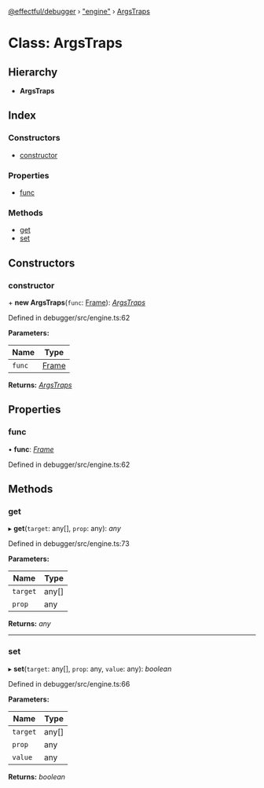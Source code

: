 [@effectful/debugger](../README.md) › ["engine"](../modules/_engine_.md) › [ArgsTraps](_engine_.argstraps.md)

# Class: ArgsTraps

## Hierarchy

* **ArgsTraps**

## Index

### Constructors

* [constructor](_engine_.argstraps.md#constructor)

### Properties

* [func](_engine_.argstraps.md#func)

### Methods

* [get](_engine_.argstraps.md#get)
* [set](_engine_.argstraps.md#set)

## Constructors

###  constructor

\+ **new ArgsTraps**(`func`: [Frame](../interfaces/_state_.frame.md)): *[ArgsTraps](_engine_.argstraps.md)*

Defined in debugger/src/engine.ts:62

**Parameters:**

Name | Type |
------ | ------ |
`func` | [Frame](../interfaces/_state_.frame.md) |

**Returns:** *[ArgsTraps](_engine_.argstraps.md)*

## Properties

###  func

• **func**: *[Frame](../interfaces/_state_.frame.md)*

Defined in debugger/src/engine.ts:62

## Methods

###  get

▸ **get**(`target`: any[], `prop`: any): *any*

Defined in debugger/src/engine.ts:73

**Parameters:**

Name | Type |
------ | ------ |
`target` | any[] |
`prop` | any |

**Returns:** *any*

___

###  set

▸ **set**(`target`: any[], `prop`: any, `value`: any): *boolean*

Defined in debugger/src/engine.ts:66

**Parameters:**

Name | Type |
------ | ------ |
`target` | any[] |
`prop` | any |
`value` | any |

**Returns:** *boolean*
